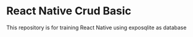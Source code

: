 # React Native Crud Basic
This repository is for training React Native using exposqlite as database
